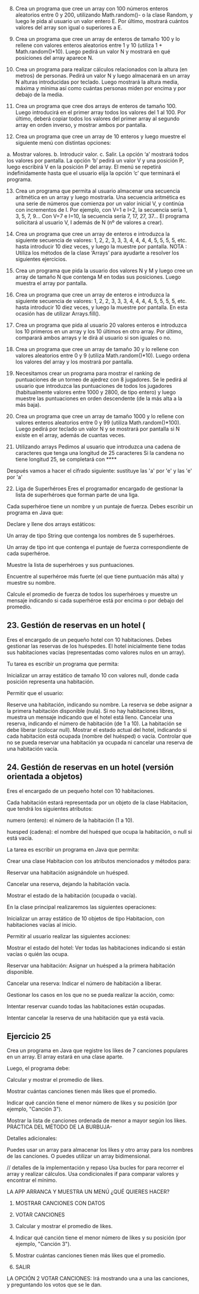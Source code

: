 8. Crea un programa que cree un array con 100 números enteros aleatorios entre 0 y 200,
utilizando Math.random()- o la clase Random, y luego le pida al usuario un valor entero E. Por último, mostrará cuántos valores del array son igual o superiores a E.

10. Crea un programa que cree un array de enteros de tamaño 100 y lo rellene con valores
enteros aleatorios entre 1 y 10 (utiliza 1 + Math.random()*10). Luego pedirá un valor N y
mostrará en qué posiciones del array aparece N.

11. Crea un programa para realizar cálculos relacionados con la altura (en metros) de personas.
Pedirá un valor N y luego almacenará en un array N alturas introducidas por teclado. Luego
mostrará la altura media, máxima y mínima así como cuántas personas miden por encima y
por debajo de la media.

12. Crea un programa que cree dos arrays de enteros de tamaño 100. Luego introducirá en el
primer array todos los valores del 1 al 100. Por último, deberá copiar todos los valores del
primer array al segundo array en orden inverso, y mostrar ambos por pantalla.
15. Crea un programa que cree un array de 10 enteros y luego muestre el siguiente menú con
distintas opciones:

a. Mostrar valores.
b. Introducir valor.
c. Salir.
La opción ‘a’ mostrará todos los valores por pantalla. La opción ‘b’ pedirá un valor V y una
posición P, luego escribirá V en la posición P del array. El menú se repetirá indefinidamente
hasta que el usuario elija la opción ‘c’ que terminará el programa.

13. Crea un programa que permita al usuario almacenar una secuencia aritmética en un array y
luego mostrarla. Una secuencia aritmética es una serie de números que comienza por un
valor inicial V, y continúa con incrementos de I. Por ejemplo, con V=1 e I=2, la secuencia sería
1, 3, 5, 7, 9… Con V=7 e I=10, la secuencia sería 7, 17, 27, 37… El programa solicitará al
usuario V, I además de N (nº de valores a crear).

14. Crea un programa que cree un array de enteros e introduzca la siguiente secuencia de
valores: 1, 2, 2, 3, 3, 3, 4, 4, 4, 4, 5, 5, 5, 5, etc. hasta introducir 10 diez veces, y luego la
muestre por pantalla.
NOTA : Utiliza los métodos de la clase ‘Arrays’ para ayudarte a resolver los siguientes ejercicios.

15. Crea un programa que pida la usuario dos valores N y M y luego cree un array de tamaño N
que contenga M en todas sus posiciones. Luego muestra el array por pantalla.

16. Crea un programa que cree un array de enteros e introduzca la siguiente secuencia de
valores: 1, 2, 2, 3, 3, 3, 4, 4, 4, 4, 5, 5, 5, 5, etc. hasta introducir 10 diez veces, y luego la
muestre por pantalla. En esta ocasión has de utilizar Arrays.fill().

17. Crea un programa que pida al usuario 20 valores enteros e introduzca los 10 primeros en un
array y los 10 últimos en otro array. Por último, comparará ambos arrays y le dirá al usuario
si son iguales o no.

18. Crea un programa que cree un array de tamaño 30 y lo rellene con valores aleatorios entre 0
y 9 (utiliza Math.random()*10). Luego ordena los valores del array y los mostrará por
pantalla.

19. Necesitamos crear un programa para mostrar el ranking de puntuaciones de un torneo de
ajedrez con 8 jugadores. Se le pedirá al usuario que introduzca las puntuaciones de todos los
jugadores (habitualmente valores entre 1000 y 2800, de tipo entero) y luego muestre las
puntuaciones en orden descendente (de la más alta a la más baja).

20. Crea un programa que cree un array de tamaño 1000 y lo rellene con valores enteros
aleatorios entre 0 y 99 (utiliza Math.random()*100). Luego pedirá por teclado un valor N y se
mostrará por pantalla si N existe en el array, además de cuantas veces.
21. Utilizando arrays
Pedimos al usuario que introduzca una cadena de caracteres que tenga una longitud de 25 caracteres
 Si la candena no tiene longitud 25, se completará con ****

Después  vamos a hacer el cifrado siguiente: sustituye las 'a' por 'e' y las 'e' por 'a'

22. Liga de Superhéroes
Eres el programador encargado de gestionar la lista de superhéroes que forman parte de una liga.

Cada superhéroe tiene un nombre y un puntaje de fuerza. Debes escribir un programa en Java que:

Declare y llene dos arrays estáticos:

Un array de tipo String que contenga los nombres de 5 superhéroes.

Un array de tipo int que contenga el puntaje de fuerza correspondiente de cada superhéroe.

Muestre la lista de superhéroes y sus puntuaciones.

Encuentre al superhéroe más fuerte (el que tiene puntuación  más alta) y muestre su nombre.

Calcule el promedio de fuerza de todos los superhéroes y muestre un mensaje indicando si cada superhéroe está por encima o por debajo del promedio.

## 23. Gestión de reservas en un hotel (
Eres el encargado de un pequeño hotel con 10 habitaciones. Debes gestionar las reservas de los huéspedes. El hotel inicialmente tiene todas sus habitaciones vacías (representadas como valores nulos en un array).

Tu tarea es escribir un programa que permita:

Inicializar un array estático de tamaño 10 con valores null, donde cada posición representa una habitación.

Permitir que el usuario:

Reserve una habitación, indicando su nombre. La reserva se debe asignar a la primera habitación disponible (nula). Si no hay habitaciones libres, muestra un mensaje indicando que el hotel está lleno.
Cancelar una reserva, indicando el número de habitación (de 1 a 10). La habitación se debe liberar (colocar null).
Mostrar el estado actual del hotel, indicando si cada habitación está ocupada (nombre del huésped) o vacía.
Controlar que no se pueda reservar una habitación ya ocupada ni cancelar una reserva de una habitación vacía.


## 24. Gestión de reservas en un hotel (versión orientada a objetos)
    
Eres el encargado de un pequeño hotel con 10 habitaciones.

Cada habitación estará representada por un objeto de la clase  Habitacion, que tendrá los siguientes atributos:

numero (entero): el número de la habitación (1 a 10).

huesped (cadena): el nombre del huésped que ocupa la habitación, o null si está vacía.

La tarea es escribir un programa en Java que permita:

Crear una clase Habitacion con los atributos mencionados y métodos para:

Reservar una habitación asignándole un huésped.

Cancelar una reserva, dejando la habitación vacía.

Mostrar el estado de la habitación (ocupada o vacía).

En la clase principal realizaremos las siguientes operaciones:  

Inicializar un array estático de 10 objetos de tipo Habitacion, con habitaciones vacías al inicio.

Permitir al usuario realizar las siguientes acciones:

Mostrar el estado del hotel: Ver todas las habitaciones indicando si están vacías o quién las ocupa.

Reservar una habitación: Asignar un huésped a la primera habitación disponible.

Cancelar una reserva: Indicar el número de habitación a liberar.

Gestionar los casos en los que no se pueda realizar la acción, como:

Intentar reservar cuando todas las habitaciones están ocupadas.

Intentar cancelar la reserva de una habitación que ya está vacía.


## Ejercicio 25
Crea un programa en Java que registre los likes de 7 canciones populares en un array.
El array estará en una clase aparte. 

Luego, el programa debe:

Calcular y mostrar el promedio de likes.

Mostrar cuántas canciones tienen más likes que el promedio.

Indicar qué canción tiene el menor número de likes y su posición (por ejemplo, "Canción 3").

Mostrar la lista de canciones ordenada de menor a mayor según los likes.
PRÁCTICA DEL MÉTODO DE LA BURBUJA-


Detalles adicionales:

Puedes usar un array para almacenar los likes y otro array para los nombres de las canciones.  O  puedes utilizar un array bidimensional. 

// detalles de la implementación y repaso 
Usa bucles for para recorrer el array y realizar cálculos.
Usa condicionales if para comparar valores y encontrar el mínimo.



LA APP ARRANCA Y MUESTRA UN MENÚ
¿QUÉ QUIERES HACER?
1. MOSTRAR CANCIONES CON DATOS
2. VOTAR CANCIONES
3. Calcular y mostrar el promedio de likes.
4.  Indicar qué canción tiene el menor número de likes y su posición (por ejemplo, "Canción 3").
5.  Mostrar cuántas canciones tienen más likes que el promedio.

6.  SALIR

   LA OPCIÓN 2 VOTAR CANCIONES: 
   Irá mostrando una a una las canciones, y preguntando los votos que se le dan. 
   
